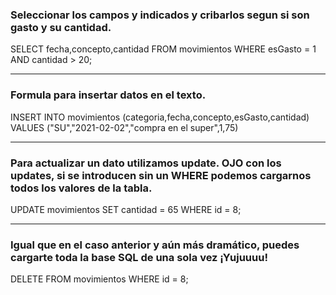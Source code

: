### Seleccionar los campos y indicados y cribarlos segun si son gasto y su cantidad.

SELECT fecha,concepto,cantidad
FROM movimientos
WHERE esGasto = 1 AND cantidad > 20;

************************************************************************************
### Formula para insertar datos en el texto.

INSERT INTO movimientos (categoria,fecha,concepto,esGasto,cantidad)
VALUES ("SU","2021-02-02","compra en el super",1,75)

************************************************************************************
### Para actualizar un dato utilizamos update. **OJO** con los updates, si se introducen sin un WHERE podemos cargarnos todos los valores de la tabla.

UPDATE movimientos
SET cantidad = 65
WHERE id = 8;

************************************************************************************
### Igual que en el caso anterior y aún más dramático, puedes cargarte toda la base SQL de una sola vez ¡Yujuuuu!

DELETE FROM movimientos
WHERE id = 8;